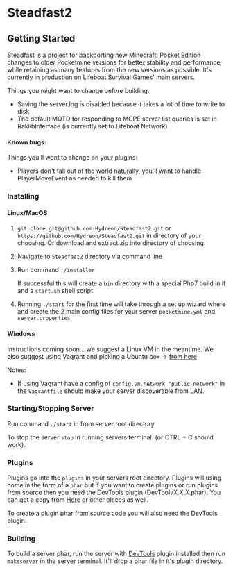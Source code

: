 # Steadfast2

## Getting Started
Steadfast is a project for backporting new Minecraft: Pocket Edition changes to older Pocketmine versions for better stability and performance, while retaining as many features from the new versions as possible. It's currently in production on Lifeboat Survival Games' main servers.

Things you might want to change before building:
  - Saving the server.log is disabled because it takes a lot of time to write to disk
  - The default MOTD for responding to MCPE server list queries is set in RaklibInterface (is currently set to Lifeboat Network)

#### Known bugs:

Things you'll want to change on your plugins:
   - Players don't fall out of the world naturally, you'll want to handle PlayerMoveEvent as needed to kill them
   

### Installing

#### Linux/MacOS
1)  `git clone git@github.com:Hydreon/Steadfast2.git` or `https://github.com/Hydreon/Steadfast2.git` in directory of your choosing. Or download and extract zip into directory of choosing. 

2) Navigate to `Steadfast2` directory via command line

3) Run command `./installer`

    If successful this will create a `bin` directory with a special Php7 build in it and a `start.sh` shell script
    
4) Running `./start` for the first time will take through a set up wizard where and create the 2 main config files for your server `pocketmine.yml` and `server.properties`    

#### Windows
Instructions coming soon... we suggest a Linux VM in the meantime.  We also suggest using Vagrant and picking a Ubuntu box -> [from here](https://atlas.hashicorp.com/boxes/search?utf8=%E2%9C%93&sort=&provider=&q=ubuntu)
    
 Notes: 
        
   - If using Vagrant have a config of `config.vm.network "public_network"` in the `Vagrantfile` should make your server discoverable from LAN. 
    
    
### Starting/Stopping Server
    
   Run command `./start` in from server root directory
    
   To stop the server `stop` in running servers terminal. (or CTRL + C should work).  

### Plugins

   Plugins go into the `plugins` in your servers root directory. Plugins will using come in the form of a `phar` but if you want to create plugins or run plugins from source then you need the DevTools plugin (DevToolvX.X.X.phar). You can get a copy from [Here](http://forums.pocketmine.net/plugins/devtools.515/) or other places as well. 
   
  To create a plugin phar from source code you will also need the DevTools plugin. 

### Building


To build a server phar, run the server with [DevTools](http://forums.pocketmine.net/plugins/devtools.515/) plugin installed then run `makeserver` in the server terminal. It'll drop a phar file in it's plugin directory.
